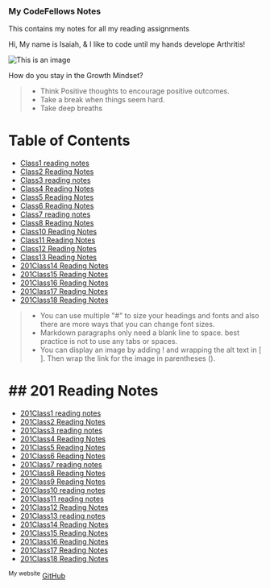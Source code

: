 ### My CodeFellows Notes
This contains my notes for all my reading assignments

Hi, My name is Isaiah, & I like to code until my hands develope Arthritis!

![This is an image](https://scontent-dfw5-1.xx.fbcdn.net/v/t39.30808-6/256588915_110231701472309_4073553894103611591_n.jpg?_nc_cat=111&ccb=1-7&_nc_sid=8bfeb9&_nc_ohc=i2-oE7fIWf8AX-GmjY3&_nc_ht=scontent-dfw5-1.xx&oh=00_AT-93w8U6IzK94MhLawKbqhZRkmecKKScBM_ba3C2v7wMA&oe=63120EFF)



How do you stay in the Growth Mindset?
>- Think Positive thoughts to encourage positive outcomes.
>- Take a break when things seem hard.
>- Take deep breaths

# Table of Contents

- [Class1 reading notes](class1.md)
- [Class2 Reading Notes](class2.md)
- [Class3 reading notes](class3.md)
- [Class4 Reading Notes](class4.md)
- [Class5 Reading Notes](class5.md)
- [Class6 Reading Notes](class6.md)
- [Class7 reading notes](class7.md)
- [Class8 Reading Notes](class8.md)
- [Class10 Reading Notes](class10.md)
- [Class11 Reading Notes](class11.md)
- [Class12 Reading Notes](class12.md)
- [Class13 Reading Notes](class13.md)
- [201Class14 Reading Notes](class14.md)
- [201Class15 Reading Notes](class15.md)
- [201Class16 Reading Notes](class16.md)
- [201Class17 Reading Notes](class17.md)
- [201Class18 Reading Notes](class18.md)

>- You can use multiple "#" to size your headings and fonts and also there are more ways that you can change font sizes.
>- Markdown paragraphs only need a blank line to space. best practice is not to use any tabs or spaces.
>- You can display an image by adding ! and wrapping the alt text in [ ]. Then wrap the link for the image in parentheses ().



# ## 201 Reading Notes
- [201Class1 reading notes](class1.md)
- [201Class2 Reading Notes](class2.md)
- [201Class3 reading notes](class3.md)
- [201Class4 Reading Notes](class4.md)
- [201Class5 Reading Notes](class5.md)
- [201Class6 Reading Notes](class6.md)
- [201Class7 reading notes](class7.md)
- [201Class8 Reading Notes](class8.md)
- [201Class9 Reading Notes](class9.md)
- [201Class10 reading notes](class10.md)
- [201Class11 reading notes](class11.md)
- [201Class12 Reading Notes](class12.md)
- [201Class13 reading notes](class13.md)
- [201Class14 Reading Notes](class14.md)
- [201Class15 Reading Notes](class15.md)
- [201Class16 Reading Notes](class16.md)
- [201Class17 Reading Notes](class17.md)
- [201Class18 Reading Notes](class18.md)

<sup>My website</sup> [GitHub](https://codinglean.github.io/reading-notes/)



